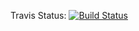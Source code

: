 

Travis Status: [![Build Status](https://secure.travis-ci.org/liip/drupalregistrymodule.png?branch=master)](http://travis-ci.org/liip/drupalregistrymodule)
